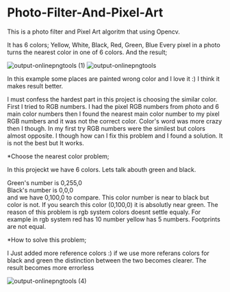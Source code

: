 # Photo-Filter-And-Pixel-Art

This is a photo filter and Pixel Art algoritm that using Opencv.

It has 6 colors; 
Yellow, White, Black, Red, Green, Blue
Every pixel in a photo turns the nearest color in one of 6 colors. And the result;


![output-onlinepngtools (1)](https://user-images.githubusercontent.com/49093505/81481625-284b3f80-923a-11ea-839e-6aef409dc970.png)
![output-onlinepngtools](https://user-images.githubusercontent.com/49093505/81481598-06ea5380-923a-11ea-88f1-5027cc128cf1.png)

In this example some places are painted wrong color and I love it :) I think it makes result better.

I must confess the hardest part in this project is choosing the similar color. 
First I tried to RGB numbers. I had the pixel RGB numbers from photo and 6 main color numbers then I found the nearest main color number to my pixel RGB numbers and it was not the correct color. Color's word was more crazy then I though. In my first try RGB numbers were the similest but colors almost opposite. I though how can I fix this problem and I found a solution. 
It is not the best but It works.

*Choose the nearest color problem;

In this projeckt we have 6 colors. Lets talk abouth green and black.

Green's number is 0,255,0  
Black's number is 0,0,0  
and we have 0,100,0 to compare.
This color number is near to black but color is not. If you search this color (0,100,0) it is absolutly near green. The reason of this problem is rgb system colors doesnt settle equaly. For example in rgb system red has 10 number yellow has 5 numbers. Footprints are not equal.

*How to solve this problem;

I Just added more reference colors :) if we use more referans colors for black and green the distinction between the two becomes clearer. The result becomes more errorless 



![output-onlinepngtools (4)](https://user-images.githubusercontent.com/49093505/81481859-a9570680-923b-11ea-8fd6-e13c352c5953.png)


